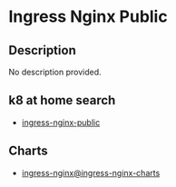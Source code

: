 # Ingress Nginx Public

## Description

No description provided.

## k8 at home search

- [ingress-nginx-public](https://nanne.dev/k8s-at-home-search/#/ingress-nginx-public)

## Charts

- [ingress-nginx@ingress-nginx-charts](https://kubernetes.github.io/ingress-nginx/)
